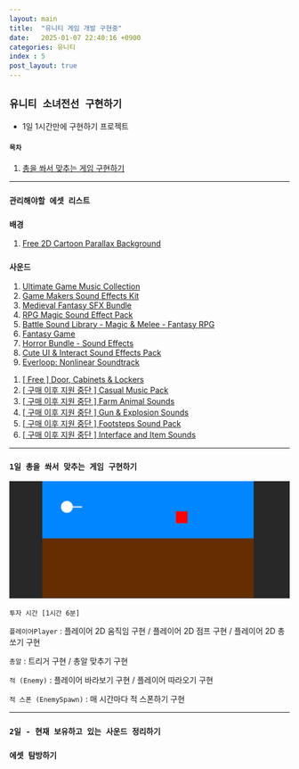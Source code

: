 ```yaml
---
layout: main  
title:  "유니티 게임 개발 구현중"
date:   2025-01-07 22:40:16 +0900
categories: 유니티
index : 5
post_layout: true
---
```


## `유니티 소녀전선 구현하기`
- 1일 1시간만에 구현하기 프로젝트

#### `목차`
<div class="row">
    <div class="col-6 col-12-xsmall">
    <ol>
      <li><a href="#1일-총을-쏴서-맞추는-게임-구현하기">총을 쏴서 맞추는 게임 구현하기</a></li>
    </ol>
  </div>
</div>

<hr/>


### `관리해야할 에셋 리스트`

### `배경`
<div class="row">
  <div class="col-6 col-12-xsmall">
    <ol>
      <li><a href="https://assetstore.unity.com/packages/2d/environments/free-2d-cartoon-parallax-background-205812">Free 2D Cartoon Parallax Background</a></li>
    </ol>
  </div>
</div>

### `사운드`
<div class="row">
  <div class="col-6 col-12-xsmall">
    <ol>
      <li><a href="https://assetstore.unity.com/packages/audio/music/orchestral/ultimate-game-music-collection-37351">Ultimate Game Music Collection</a></li>
      <li><a href="https://assetstore.unity.com/packages/audio/sound-fx/game-makers-sound-effects-kit-part-1-220084">Game Makers Sound Effects Kit</a></li>
      <li><a href="https://assetstore.unity.com/packages/audio/sound-fx/medieval-fantasy-sfx-bundle-238870">Medieval Fantasy SFX Bundle</a></li>
      <li><a href="https://assetstore.unity.com/packages/audio/sound-fx/rpg-magic-sound-effect-pack-3-elemental-aaa-191784">RPG Magic Sound Effect Pack</a></li>
      <li><a href="https://assetstore.unity.com/packages/audio/sound-fx/weapons/battle-sound-library-magic-melee-fantasy-rpg-176417">Battle Sound Library - Magic & Melee - Fantasy RPG</a></li>
      <li><a href="https://assetstore.unity.com/packages/audio/sound-fx/fantasy-game-sound-effects-94186">Fantasy Game</a></li>
      <li><a href="https://assetstore.unity.com/packages/audio/sound-fx/horror-bundle-sound-effects-231304">Horror Bundle - Sound Effects</a></li>
      <li><a href="https://assetstore.unity.com/packages/audio/sound-fx/cute-ui-interact-sound-effects-pack-239488">Cute UI & Interact Sound Effects Pack</a></li>
      <li><a href="https://assetstore.unity.com/packages/audio/music/everloop-nonlinear-soundtrack-45205">Everloop: Nonlinear Soundtrack</a></li>
    </ol>
  </div>
  <div class="col-6 col-12-xsmall">
    <ol>
      <li><a href="https://assetstore.unity.com/packages/audio/sound-fx/foley/door-cabinets-lockers-free-257610">[ Free ] Door, Cabinets & Lockers</a></li>
      <li><a href="">[ 구매 이후 지원 중단 ] Casual Music Pack</a></li>
      <li><a href="">[ 구매 이후 지원 중단 ] Farm Animal Sounds</a></li>
      <li><a href="">[ 구매 이후 지원 중단 ] Gun & Explosion Sounds</a></li>
      <li><a href="">[ 구매 이후 지원 중단 ] Footsteps Sound Pack</a></li>
      <li><a href="">[ 구매 이후 지원 중단 ] Interface and Item Sounds</a></li>
    </ol> 
  </div> 
</div>

<hr/>

### `1일 총을 쏴서 맞추는 게임 구현하기`

<div class="col-12"><span class="image fit"><img src="/images/post_image/unity_1일차.png" alt="" /></span></div>

`투자 시간 [1시간 6분]`

`플레이어Player` : 플레이어 2D 움직임 구현 / 플레이어 2D 점프 구현 / 플레이어 2D 총 쏘기 구현

`총알` : 트리거 구현 / 총알 맞추기 구현

`적 (Enemy)` : 플레이어 바라보기 구현 / 플레이어 따라오기 구현

`적 스폰 (EnemySpawn)` : 매 시간마다 적 스폰하기 구현

<hr/>

### `2일 - 현재 보유하고 있는 사운드 정리하기`

### `에셋 탐방하기`

